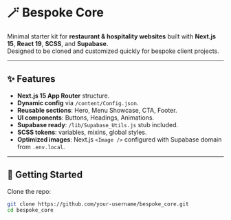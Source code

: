 # 🪄 Bespoke Core

Minimal starter kit for **restaurant & hospitality websites** built with **Next.js 15**, **React 19**, **SCSS**, and **Supabase**.  
Designed to be cloned and customized quickly for bespoke client projects.

---

## ✨ Features

-   **Next.js 15 App Router** structure.
-   **Dynamic config** via `/content/Config.json`.
-   **Reusable sections**: Hero, Menu Showcase, CTA, Footer.
-   **UI components**: Buttons, Headings, Animations.
-   **Supabase ready**: `/lib/Supabase_Utils.js` stub included.
-   **SCSS tokens**: variables, mixins, global styles.
-   **Optimized images**: Next.js `<Image />` configured with Supabase domain from `.env.local`.

---

## 🚀 Getting Started

Clone the repo:

```bash
git clone https://github.com/your-username/bespoke_core.git
cd bespoke_core
```
